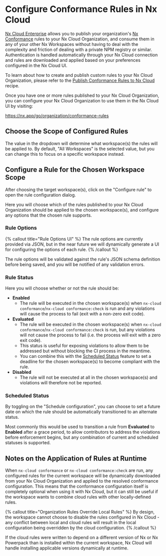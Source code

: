 # Configure Conformance Rules in Nx Cloud

[Nx Cloud Enterprise](/enterprise) allows you to publish your organization's [Nx Conformance](/nx-enterprise/powerpack/conformance) rules to your Nx Cloud Organization, and consume them in any of your other Nx Workspaces without having to deal with the complexity and friction of dealing with a private NPM registry or similar. Authentication is handled automatically through your Nx Cloud connection and rules are downloaded and applied based on your preferences configured in the Nx Cloud UI.

To learn about how to create and publish custom rules to your Nx Cloud Organization, please refer to the [Publish Conformance Rules to Nx Cloud](/ci/recipes/enterprise/publish-conformance-rules-to-nx-cloud) recipe.

Once you have one or more rules published to your Nx Cloud Organization, you can configure your Nx Cloud Organization to use them in the Nx Cloud UI by visiting:

https://nx.app/go/organization/conformance-rules

## Choose the Scope of Configured Rules

The value in the dropdown will determine what workspace(s) the rules will be applied to. By default, "All Workspaces" is the selected value, but you can change this to focus on a specific workspace instead.

## Configure a Rule for the Chosen Workspace Scope

After choosing the target workspace(s), click on the "Configure rule" to open the rule configuration dialog.

Here you will choose which of the rules published to your Nx Cloud Organization should be applied to the chosen workspace(s), and configure any options that the chosen rule supports.

### Rule Options

{% callout title="Rule Options UI" %}
The rule options are currently provided via JSON, but in the near future we will dynamically generate a UI for configuring the options of each rule.
{% /callout %}

The rule options will be validated against the rule's JSON schema definition before being saved, and you will be notified of any validation errors.

### Rule Status

Here you will choose whether or not the rule should be:

- **Enabled**
  - The rule will be executed in the chosen workspace(s) when `nx-cloud conformance`/`nx-cloud conformance:check` is run and any violations will cause the process to fail (exit with a non-zero exit code).
- **Evaluated**
  - The rule will be executed in the chosen workspace(s) when `nx-cloud conformance`/`nx-cloud conformance:check` is run, but any violations will not cause the process to fail (i.e. the process will exit with a zero exit code).
  - This status is useful for exposing violations to allow them to be addressed but without blocking the CI process in the meantime.
  - You can combine this with the [Scheduled Status](#scheduled-status) feature to set a deadline for the chosen workspace(s) to become compliant with the rule.
- **Disabled**
  - The rule will not be executed at all in the chosen workspace(s) and violations will therefore not be reported.

### Scheduled Status

By toggling on the "Schedule configuration", you can choose to set a future date on which the rule should be automatically transitioned to an alternate status.

Most commonly this would be used to transition a rule from **Evaluated** to **Enabled** after a grace period, to allow contributors to address the violations before enforcement begins, but any combination of current and scheduled statuses is supported.

## Notes on the Application of Rules at Runtime

When `nx-cloud conformance` or `nx-cloud conformance:check` are run, any configured rules for the current workspace will be dynamically downloaded from your Nx Cloud Organization and applied to the resolved conformance configuration. This means that the conformance configuration itself is completely optional when using it with Nx Cloud, but it can still be useful if the workspace wants to combine cloud rules with other locally-defined rules.

{% callout title="Organization Rules Override Local Rules" %}
By design, the workspace cannot choose to disable the rules configured in Nx Cloud - any conflict between local and cloud rules will result in the local configuration being overridden by the cloud configuration.
{% /callout %}

If the cloud rules were written to depend on a different version of Nx or Nx Powerpack than is installed within the current workspace, Nx Cloud will handle installing applicable versions dynamically at runtime.
